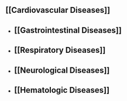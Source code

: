 ## [[Cardiovascular Diseases]]
- ## [[Gastrointestinal Diseases]]
- ## [[Respiratory Diseases]]
- ## [[Neurological Diseases]]
- ## [[Hematologic Diseases]]